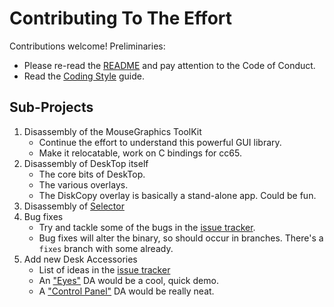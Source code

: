 # Contributing To The Effort

Contributions welcome! Preliminaries:

* Please re-read the [README](README.md) and pay attention to the Code of Conduct.
* Read the [Coding Style](CodingStyle.md) guide.

## Sub-Projects

1. Disassembly of the MouseGraphics ToolKit
   * Continue the effort to understand this powerful GUI library.
   * Make it relocatable, work on C bindings for cc65.
1. Disassembly of DeskTop itself
   * The core bits of DeskTop.
   * The various overlays.
   * The DiskCopy overlay is basically a stand-alone app. Could be fun.
1. Disassembly of [Selector](https://github.com/inexorabletash/a2d/issues/63)
1. Bug fixes
   * Try and tackle some of the bugs in the [issue tracker](https://github.com/inexorabletash/a2d/issues?q=is%3Aissue+is%3Aopen+label%3Abug-in-original).
   * Bug fixes will alter the binary, so should occur in branches. There's a `fixes` branch with some already.
1. Add new Desk Accessories
   * List of ideas in the [issue tracker](https://github.com/inexorabletash/a2d/issues?utf8=%E2%9C%93&q=is%3Aissue+is%3Aopen+label%3A%22Desk+Accessories%22+label%3Aenhancement-for-new)
   * An ["Eyes"](https://github.com/inexorabletash/a2d/issues/53) DA would be a cool, quick demo.
   * A ["Control Panel"](https://github.com/inexorabletash/a2d/issues?q=is%3Aissue+is%3Aopen+label%3A%22Control+Panel+DA+Fodder%22) DA would be really neat.
